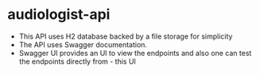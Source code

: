 # audiologist-api

- This API uses H2 database backed by a file storage for simplicity
- The API uses Swagger documentation. 
- Swagger UI provides an UI to view the endpoints and also one can test the endpoints directly from - this UI
